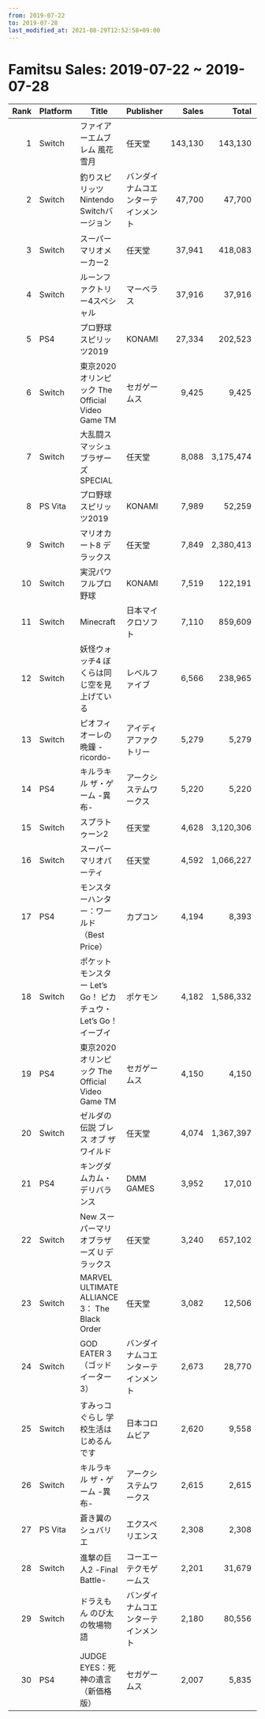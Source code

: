 ```yaml
---
from: 2019-07-22
to: 2019-07-28
last_modified_at: 2021-08-29T12:52:58+09:00
---
```

# Famitsu Sales: 2019-07-22 ~ 2019-07-28
| Rank | Platform | Title | Publisher | Sales | Total | Rate | New |
| -: | -- | -- | -- | -: | -: | -: | -- |
| 1 | Switch | ファイアーエムブレム 風花雪月 | 任天堂 | 143,130 | 143,130 | 40% | **New** |
| 2 | Switch | 釣りスピリッツ Nintendo Switchバージョン | バンダイナムコエンターテインメント | 47,700 | 47,700 | 40% | **New** |
| 3 | Switch | スーパーマリオメーカー2 | 任天堂 | 37,941 | 418,083 | 20% |  |
| 4 | Switch | ルーンファクトリー4スペシャル | マーベラス | 37,916 | 37,916 | 40% | **New** |
| 5 | PS4 | プロ野球スピリッツ2019 | KONAMI | 27,334 | 202,523 | 20% |  |
| 6 | Switch | 東京2020オリンピック The Official Video Game TM | セガゲームス | 9,425 | 9,425 | 80% | **New** |
| 7 | Switch | 大乱闘スマッシュブラザーズ SPECIAL | 任天堂 | 8,088 | 3,175,474 | 20% |  |
| 8 | PS Vita | プロ野球スピリッツ2019 | KONAMI | 7,989 | 52,259 | 20% |  |
| 9 | Switch | マリオカート8 デラックス | 任天堂 | 7,849 | 2,380,413 | 20% |  |
| 10 | Switch | 実況パワフルプロ野球 | KONAMI | 7,519 | 122,191 | 20% |  |
| 11 | Switch | Minecraft | 日本マイクロソフト | 7,110 | 859,609 | 20% |  |
| 12 | Switch | 妖怪ウォッチ4 ぼくらは同じ空を見上げている | レベルファイブ | 6,566 | 238,965 | 20% |  |
| 13 | Switch | ピオフィオーレの晩鐘 -ricordo- | アイディアファクトリー | 5,279 | 5,279 | 20% | **New** |
| 14 | PS4 | キルラキル ザ・ゲーム -異布- | アークシステムワークス | 5,220 | 5,220 | 60% | **New** |
| 15 | Switch | スプラトゥーン2 | 任天堂 | 4,628 | 3,120,306 | 20% |  |
| 16 | Switch | スーパー マリオパーティ | 任天堂 | 4,592 | 1,066,227 | 20% |  |
| 17 | PS4 | モンスターハンター：ワールド （Best Price） | カプコン | 4,194 | 8,393 | 80% |  |
| 18 | Switch | ポケットモンスター Let’s Go！ ピカチュウ・Let’s Go！イーブイ | ポケモン | 4,182 | 1,586,332 | 20% |  |
| 19 | PS4 | 東京2020オリンピック The Official Video Game TM | セガゲームス | 4,150 | 4,150 | 80% | **New** |
| 20 | Switch | ゼルダの伝説 ブレス オブ ザ ワイルド | 任天堂 | 4,074 | 1,367,397 | 20% |  |
| 21 | PS4 | キングダムカム・デリバランス | DMM GAMES | 3,952 | 17,010 | 40% |  |
| 22 | Switch | New スーパーマリオブラザーズ U デラックス | 任天堂 | 3,240 | 657,102 | 20% |  |
| 23 | Switch | MARVEL ULTIMATE ALLIANCE 3： The Black Order | 任天堂 | 3,082 | 12,506 | 60% |  |
| 24 | Switch | GOD EATER 3（ゴッドイーター3） | バンダイナムコエンターテインメント | 2,673 | 28,770 | 20% |  |
| 25 | Switch | すみっコぐらし 学校生活はじめるんです | 日本コロムビア | 2,620 | 9,558 | 60% |  |
| 26 | Switch | キルラキル ザ・ゲーム -異布- | アークシステムワークス | 2,615 | 2,615 | 60% | **New** |
| 27 | PS Vita | 蒼き翼のシュバリエ | エクスペリエンス | 2,308 | 2,308 | 40% | **New** |
| 28 | Switch | 進撃の巨人2 -Final Battle- | コーエーテクモゲームス | 2,201 | 31,679 | 20% |  |
| 29 | Switch | ドラえもん のび太の牧場物語 | バンダイナムコエンターテインメント | 2,180 | 80,556 | 20% |  |
| 30 | PS4 | JUDGE EYES：死神の遺言（新価格版） | セガゲームス | 2,007 | 5,835 | 60% |  |
